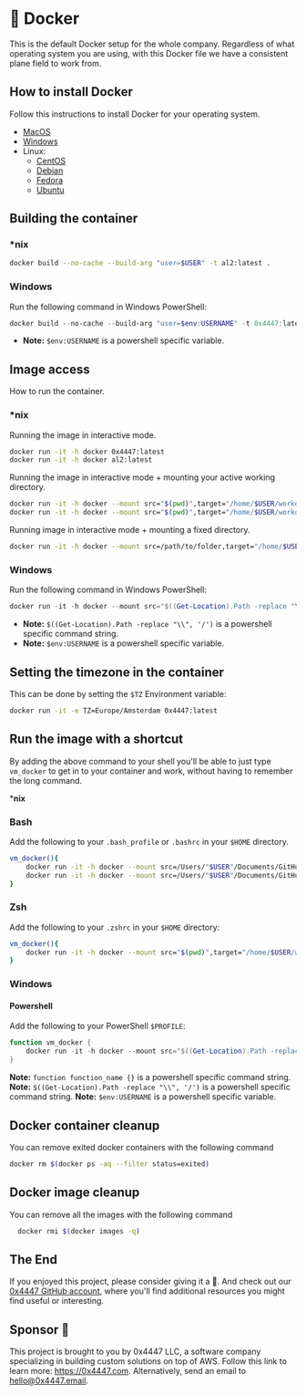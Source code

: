 # 🐳 Docker

This is the default Docker setup for the whole company. Regardless of what operating system you are using, with this Docker file we have a consistent plane field to work from.

## How to install Docker

Follow this instructions to install Docker for your operating system.

- [MacOS](https://docs.docker.com/docker-for-mac/install/)
- [Windows](https://docs.docker.com/docker-for-windows/install/)
- Linux:
  - [CentOS](https://docs.docker.com/install/linux/docker-ce/centos/)
  - [Debian](https://docs.docker.com/install/linux/docker-ce/debian/)
  - [Fedora](https://docs.docker.com/install/linux/docker-ce/fedora/)
  - [Ubuntu](https://docs.docker.com/install/linux/docker-ce/ubuntu/)

## Building the container

### *nix

```sh
docker build --no-cache --build-arg "user=$USER" -t al2:latest .
```

### Windows

Run the following command in Windows PowerShell:

```powershell
docker build --no-cache --build-arg "user=$env:USERNAME" -t 0x4447:latest .
```

- **Note:** `$env:USERNAME` is a powershell specific variable.

## Image access

How to run the container.

### *nix

Running the image in interactive mode.

```sh
docker run -it -h docker 0x4447:latest
docker run -it -h docker al2:latest
```

Running the image in interactive mode + mounting your active working directory.

```sh
docker run -it -h docker --mount src="$(pwd)",target="/home/$USER/workdir/",type=bind 0x4447:latest
docker run -it -h docker --mount src="$(pwd)",target="/home/$USER/workdir/",type=bind al2:latest
```

Running image in interactive mode + mounting a fixed directory.

```sh
docker run -it -h docker --mount src=/path/to/folder,target="/home/$USER/workdir/",type=bind 0x4447:latest
```

### Windows

Run the following command in Windows PowerShell:

``` powershell
docker run -it -h docker --mount src="$((Get-Location).Path -replace "\\", '/')",target="/home/$env:USERNAME/workdir/",type=bind 0x4447:latest
```

- **Note:** `$((Get-Location).Path -replace "\\", '/')` is a powershell specific command string.
- **Note:** `$env:USERNAME` is a powershell specific variable.

## Setting the timezone in the container

This can be done by setting the `$TZ` Environment variable:

``` sh
docker run -it -e TZ=Europe/Amsterdam 0x4447:latest
```

## Run the image with a shortcut

By adding the above command to your shell you'll be able to just type `vm_docker` to get in to your container and work, without having to remember the long command.

***nix**

### Bash

Add the following to your `.bash_profile` or `.bashrc` in your `$HOME` directory.

```sh
vm_docker(){
    docker run -it -h docker --mount src=/Users/"$USER"/Documents/GitHub,target="/home/$USER/workdir/",type=bind 0x4447:latest
    docker run -it -h docker --mount src=/Users/"$USER"/Documents/GitHub,target="/home/$USER/workdir/",type=bind al2:latest
}
```

### Zsh

Add the following to your `.zshrc` in your `$HOME` directory:

```sh
vm_docker(){
    docker run -it -h docker --mount src="$(pwd)",target="/home/$USER/workdir/",type=bind 0x4447:latest
}
```

### Windows

#### Powershell

Add the following to your PowerShell `$PROFILE`:

``` powershell
function vm_docker {
    docker run -it -h docker --mount src="$((Get-Location).Path -replace "\\", '/')",target="/home/$env:USERNAME/workdir/",type=bind 0x4447:latest
}
```

  **Note:** `function function_name {}` is a powershell specific command string.
  **Note:** `$((Get-Location).Path -replace "\\", '/')` is a powershell specific command string.
  **Note:** `$env:USERNAME` is a powershell specific variable.

## Docker container cleanup

You can remove exited docker containers with the following command

``` sh
docker rm $(docker ps -aq --filter status=exited)
```

## Docker image cleanup

You can remove all the images with the following command

``` sh
  docker rmi $(docker images -q)
```

## The End

If you enjoyed this project, please consider giving it a 🌟. And check out our [0x4447 GitHub account](https://github.com/0x4447), where you'll find additional resources you might find useful or interesting.

## Sponsor 🎊

This project is brought to you by 0x4447 LLC, a software company specializing in building custom solutions on top of AWS. Follow this link to learn more: https://0x4447.com. Alternatively, send an email to [hello@0x4447.email](mailto:hello@0x4447.email?Subject=Hello%20From%20Repo&Body=Hi%2C%0A%0AMy%20name%20is%20NAME%2C%20and%20I%27d%20like%20to%20get%20in%20touch%20with%20someone%20at%200x4447.%0A%0AI%27d%20like%20to%20discuss%20the%20following%20topics%3A%0A%0A-%20LIST_OF_TOPICS_TO_DISCUSS%0A%0ASome%20useful%20information%3A%0A%0A-%20My%20full%20name%20is%3A%20FIRST_NAME%20LAST_NAME%0A-%20My%20time%20zone%20is%3A%20TIME_ZONE%0A-%20My%20working%20hours%20are%20from%3A%20TIME%20till%20TIME%0A-%20My%20company%20name%20is%3A%20COMPANY%20NAME%0A-%20My%20company%20website%20is%3A%20https%3A%2F%2F%0A%0ABest%20regards.).
